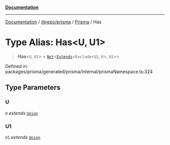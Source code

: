 [**Documentation**](../../../../../README.md)

***

[Documentation](../../../../../README.md) / [@repo/prisma](../../../README.md) / [Prisma](../README.md) / Has

# Type Alias: Has\<U, U1\>

> **Has**\<`U`, `U1`\> = [`Not`](Not.md)\<[`Extends`](Extends.md)\<`Exclude`\<`U1`, `U`\>, `U1`\>\>

Defined in: packages/prisma/generated/prisma/internal/prismaNamespace.ts:324

## Type Parameters

### U

`U` *extends* [`Union`](Union.md)

### U1

`U1` *extends* [`Union`](Union.md)

